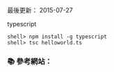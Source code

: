 
最後更新： 2015-07-27

typescript

```console
shell> npm install -g typescript
shell> tsc helloworld.ts
```

### :books: 參考網站：

